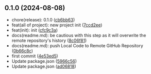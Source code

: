 ## 0.1.0 (2024-08-08)

* chore(release): 0.1.0 ([cb6bb63](https://github.com/ArcMichael/neolexicon/commit/cb6bb63))
* feat(all of project): new project init ([7ccd2ee](https://github.com/ArcMichael/neolexicon/commit/7ccd2ee))
* feat(init): init ([cfc9c3a](https://github.com/ArcMichael/neolexicon/commit/cfc9c3a))
* docs(readme.md): be cautious with this step as it will overwrite the remote repository's history ([8c06f81](https://github.com/ArcMichael/neolexicon/commit/8c06f81))
* docs(readme.md): push Local Code to Remote GitHub Repository ([0b66c8c](https://github.com/ArcMichael/neolexicon/commit/0b66c8c))
* first commit ([4e53ed5](https://github.com/ArcMichael/neolexicon/commit/4e53ed5))
* Update package.json ([5966c56](https://github.com/ArcMichael/neolexicon/commit/5966c56))
* Update package.json ([ad06818](https://github.com/ArcMichael/neolexicon/commit/ad06818))




